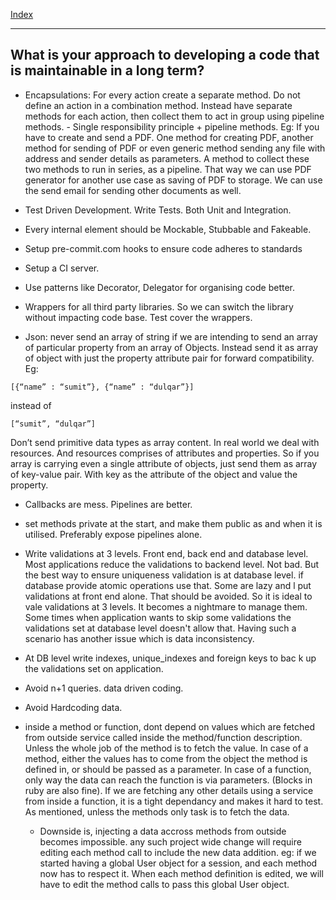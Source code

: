 [Index](index.md)

---

## What is your approach to developing a code that is maintainable in a long term?

- Encapsulations: For every action create a separate method. Do not define an action in a combination method. Instead have separate methods for each action, then collect them to act in group using pipeline methods. - Single responsibility principle + pipeline methods.
Eg: If you have to create and send a PDF. One method for creating PDF, another method for sending of PDF or even generic method sending any file with address and sender details as parameters. A method to collect these two methods to run in series, as a pipeline. That way we can use PDF generator for another use case as saving of PDF to storage. We can use the send email for sending other documents as well.

- Test Driven Development. Write Tests. Both Unit and Integration.

- Every internal element should be Mockable, Stubbable and Fakeable.

- Setup pre-commit.com hooks to ensure code adheres to standards
- Setup a CI server.

- Use patterns like Decorator, Delegator for organising code better.

- Wrappers for all third party libraries. So we can switch the library without impacting code base. Test cover the wrappers.

- Json: never send an array of string if we are intending to send an array of particular property from an array of Objects. Instead send it as array of object with just the property attribute pair for forward compatibility.
Eg:

```
[{“name” : “sumit”}, {“name” : “dulqar”}]
```

instead of

```
[“sumit”, “dulqar”]
```
Don’t send primitive data types as array content. In real world we deal with resources. And resources comprises of attributes and properties. So if you array is carrying even a single attribute of objects, just send them as array of key-value pair. With key as the attribute of the object and value the property.

- Callbacks are mess. Pipelines are better.
- set methods private at the start, and make them public as and when it is utilised. Preferably expose pipelines alone.

- Write validations at 3 levels. Front end, back end and database level. Most applications reduce the validations to backend level. Not bad. But the best way to ensure uniqueness validation is at database level. if database provide atomic operations use that. Some are lazy and l put validations at front end alone. That should be avoided. So it is ideal to vale validations at 3 levels. It becomes a nightmare to manage them. Some times when application wants to skip some validations the validations set at database level doesn't allow that. Having such a scenario has another issue which is data inconsistency.
- At DB level write indexes, unique_indexes and foreign keys to bac k up the validations set on application.

- Avoid n+1 queries. data driven coding.

- Avoid Hardcoding data.

- inside a method or function, dont depend on values which are fetched from outside service called inside the method/function description. Unless the whole job of the method is to fetch the value. In case of a method, either the values has to come from the object the method is defined in, or should be passed as a parameter. In case of a function, only way the data can reach the function is via parameters. (Blocks in ruby are also fine). If we are fetching any other details using a service from inside a function, it is a tight dependancy and makes it hard to test. As mentioned, unless the methods only task is to fetch the data.
	- Downside is, injecting a data accross methods from outside becomes impossible. any such project wide change will require editing each method call to include the new data addition. eg: if we started having a global User object for a session, and each method now has to respect it. When each method definition is edited, we will have to edit the method calls to pass this global User object.
